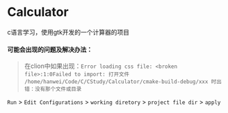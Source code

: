 # Calculator

c语言学习，使用gtk开发的一个计算器的项目

#### 可能会出现的问题及解决办法：

> 在clion中如果出现：`Error loading css file: <broken file>:1:0Failed to import: 打开文件 /home/hanwei/Code/C/CStudy/Calculator/cmake-build-debug/xxx 时出错：没有那个文件或目录`

`Run` > `Edit Configurations` > `working diretory` > `project file dir` > `apply`